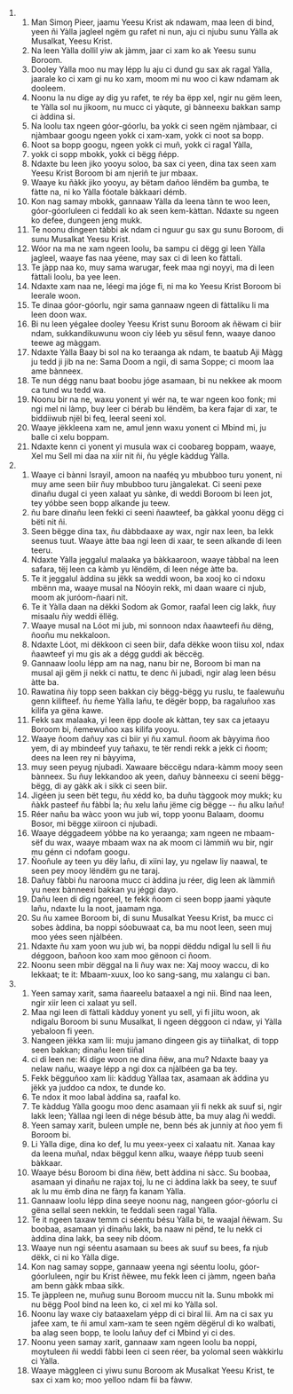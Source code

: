 <ol>
  <li>
    <ol>
      <li>Man Simoŋ Pieer, jaamu Yeesu Krist ak ndawam, maa leen di bind, yeen ñi Yàlla jagleel ngëm gu rafet ni nun, aju ci njubu sunu Yàlla ak Musalkat, Yeesu Krist.</li>
      <li>Na leen Yàlla dollil yiw ak jàmm, jaar ci xam ko ak Yeesu sunu Boroom.</li>
      <li>Dooley Yàlla moo nu may lépp lu aju ci dund gu sax ak ragal Yàlla, jaarale ko ci xam gi nu ko xam, moom mi nu woo ci kaw ndamam ak dooleem.</li>
      <li>Noonu la nu dige ay dig yu rafet, te réy ba ëpp xel, ngir nu gëm leen, te Yàlla sol nu jikoom, nu mucc ci yàqute, gi bànneexu bakkan samp ci àddina si.</li>
      <li>Na loolu tax ngeen góor-góorlu, ba yokk ci seen ngëm njàmbaar, ci njàmbaar googu ngeen yokk ci xam-xam, yokk ci noot sa bopp.</li>
      <li>Noot sa bopp googu, ngeen yokk ci muñ, yokk ci ragal Yàlla,</li>
      <li>yokk ci sopp mbokk, yokk ci bëgg ñépp.</li>
      <li>Ndaxte bu leen jiko yooyu soloo, ba sax ci yeen, dina tax seen xam Yeesu Krist Boroom bi am njeriñ te jur mbaax.</li>
      <li>Waaye ku ñàkk jiko yooyu, ay bëtam dañoo lëndëm ba gumba, te fàtte na, ni ko Yàlla fóotale bàkkaari démb.</li>
      <li>Kon nag samay mbokk, gannaaw Yàlla da leena tànn te woo leen, góor-góorluleen ci feddali ko ak seen kem-kàttan. Ndaxte su ngeen ko defee, dungeen jeng mukk.</li>
      <li>Te noonu dingeen tàbbi ak ndam ci nguur gu sax gu sunu Boroom, di sunu Musalkat Yeesu Krist.</li>
      <li>Wóor na ma ne xam ngeen loolu, ba sampu ci dëgg gi leen Yàlla jagleel, waaye fas naa yéene, may sax ci di leen ko fàttali.</li>
      <li>Te jàpp naa ko, muy sama warugar, feek maa ngi noyyi, ma di leen fàttali loolu, ba yee leen.</li>
      <li>Ndaxte xam naa ne, léegi ma jóge fi, ni ma ko Yeesu Krist Boroom bi leerale woon.</li>
      <li>Te dinaa góor-góorlu, ngir sama gannaaw ngeen di fàttaliku li ma leen doon wax.</li>
      <li>Bi nu leen yégalee dooley Yeesu Krist sunu Boroom ak ñëwam ci biir ndam, sukkandikuwunu woon ciy léeb yu sësul fenn, waaye danoo teewe ag màggam.</li>
      <li>Ndaxte Yàlla Baay bi sol na ko teraanga ak ndam, te baatub Aji Màgg ju tedd ji jib na ne: Sama Doom a ngii, di sama Soppe; ci moom laa ame bànneex.</li>
      <li>Te nun dégg nanu baat boobu jóge asamaan, bi nu nekkee ak moom ca tund wu tedd wa.</li>
      <li>Noonu bir na ne, waxu yonent yi wér na, te war ngeen koo fonk; mi ngi mel ni làmp, buy leer ci bérab bu lëndëm, ba kera fajar di xar, te biddiiwub njël bi feq, leeral seeni xol.</li>
      <li>Waaye jëkkleena xam ne, amul jenn waxu yonent ci Mbind mi, ju balle ci xelu boppam.</li>
      <li>Ndaxte kenn ci yonent yi musula wax ci coobareg boppam, waaye, Xel mu Sell mi daa na xiir nit ñi, ñu yégle kàddug Yàlla.</li>
    </ol>
  </li>
  <li>
    <ol>
      <li>Waaye ci bànni Israyil, amoon na naaféq yu mbubboo turu yonent, ni muy ame seen biir ñuy mbubboo turu jàngalekat. Ci seeni pexe dinañu dugal ci yeen xalaat yu sànke, di weddi Boroom bi leen jot, tey yóbbe seen bopp alkande ju teew.</li>
      <li>ñu bare dinañu leen fekki ci seeni ñaawteef, ba gàkkal yoonu dëgg ci bëti nit ñi.</li>
      <li>Seen bëgge dina tax, ñu dàbbdaaxe ay wax, ngir nax leen, ba lekk seenus tuut. Waaye àtte baa ngi leen di xaar, te seen alkande di leen teeru.</li>
      <li>Ndaxte Yàlla jeggalul malaaka ya bàkkaaroon, waaye tàbbal na leen safara, tëj leen ca kàmb yu lëndëm, di leen nége àtte ba.</li>
      <li>Te it jeggalul àddina su jëkk sa weddi woon, ba xooj ko ci ndoxu mbënn ma, waaye musal na Nóoyin rekk, mi daan waare ci njub, moom ak juróom-ñaari nit.</li>
      <li>Te it Yàlla daan na dëkki Sodom ak Gomor, raafal leen cig lakk, ñuy misaalu ñiy weddi ëllëg.</li>
      <li>Waaye musal na Lóot mi jub, mi sonnoon ndax ñaawteefi ñu dëng, ñooñu mu nekkaloon.</li>
      <li>Ndaxte Lóot, mi dëkkoon ci seen biir, dafa dëkke woon tiisu xol, ndax ñaawteef yi mu gis ak a dégg guddi ak bëccëg.</li>
      <li>Gannaaw loolu lépp am na nag, nanu bir ne, Boroom bi man na musal aji gëm ji nekk ci nattu, te denc ñi jubadi, ngir alag leen bésu àtte ba.</li>
      <li>Rawatina ñiy topp seen bakkan ciy bëgg-bëgg yu ruslu, te faalewuñu genn kilifteef. ñu ñeme Yàlla lañu, te dëgër bopp, ba ragaluñoo xas kilifa ya gëna kawe.</li>
      <li>Fekk sax malaaka, yi leen ëpp doole ak kàttan, tey sax ca jetaayu Boroom bi, ñemewuñoo xas kilifa yooyu.</li>
      <li>Waaye ñoom dañuy xas ci biir yi ñu xamul. ñoom ak bàyyima ñoo yem, di ay mbindeef yuy tañaxu, te tër rendi rekk a jekk ci ñoom; dees na leen rey ni bàyyima,</li>
      <li>muy seen peyug njubadi. Xawaare bëccëgu ndara-kàmm mooy seen bànneex. Su ñuy lekkandoo ak yeen, dañuy bànneexu ci seeni bëgg-bëgg, di ay gàkk ak i sikk ci seen biir.</li>
      <li>Jigéen ju seen bët tegu, ñu xédd ko, ba duñu tàggook moy mukk; ku ñàkk pasteef ñu fàbbi la; ñu xelu lañu jëme cig bëgge -- ñu alku lañu!</li>
      <li>Réer nañu ba wàcc yoon wu jub wi, topp yoonu Balaam, doomu Bosor, mi bëgge xiiroon ci njubadi.</li>
      <li>Waaye déggadeem yóbbe na ko yeraanga; xam ngeen ne mbaam-sëf du wax, waaye mbaam wax na ak moom ci làmmiñ wu bir, ngir mu génn ci ndofam googu.</li>
      <li>Ñooñule ay teen yu dëy lañu, di xiini lay, yu ngelaw liy naawal, te seen pey mooy lëndëm gu ne taraj.</li>
      <li>Dañuy fàbbi ñu naroona mucc ci àddina ju réer, dig leen ak làmmiñ yu neex bànneexi bakkan yu jéggi dayo.</li>
      <li>Dañu leen di dig ngoreel, te fekk ñoom ci seen bopp jaami yàqute lañu, ndaxte lu la noot, jaamam nga.</li>
      <li>Su ñu xamee Boroom bi, di sunu Musalkat Yeesu Krist, ba mucc ci sobes àddina, ba noppi sóobuwaat ca, ba mu noot leen, seen muj moo yées seen njàlbéen.</li>
      <li>Ndaxte ñu xam yoon wu jub wi, ba noppi dëddu ndigal lu sell li ñu déggoon, bañoon koo xam moo gënoon ci ñoom.</li>
      <li>Noonu seen mbir dëggal na li ñuy wax ne: Xaj mooy waccu, di ko lekkaat; te it: Mbaam-xuux, loo ko sang-sang, mu xalangu ci ban.</li>
    </ol>
  </li>
  <li>
    <ol>
      <li>Yeen samay xarit, sama ñaareelu bataaxel a ngi nii. Bind naa leen, ngir xiir leen ci xalaat yu sell.</li>
      <li>Maa ngi leen di fàttali kàdduy yonent yu sell, yi fi jiitu woon, ak ndigalu Boroom bi sunu Musalkat, li ngeen déggoon ci ndaw, yi Yàlla yebaloon fi yeen.</li>
      <li>Nangeen jëkka xam lii: muju jamano dingeen gis ay tiiñalkat, di topp seen bakkan; dinañu leen tiiñal</li>
      <li>ci di leen ne: Ki dige woon ne dina ñëw, ana mu? Ndaxte baay ya nelaw nañu, waaye lépp a ngi dox ca njàlbéen ga ba tey.</li>
      <li>Fekk bëgguñoo xam lii: kàddug Yàllaa tax, asamaan ak àddina yu jëkk ya juddoo ca ndox, te dunde ko.</li>
      <li>Te ndox it moo labal àddina sa, raafal ko.</li>
      <li>Te kàddug Yàlla googu moo denc asamaan yii fi nekk ak suuf si, ngir lakk leen; Yàllaa ngi leen di nége bésub àtte, ba muy alag ñi weddi.</li>
      <li>Yeen samay xarit, buleen umple ne, benn bés ak junniy at ñoo yem fi Boroom bi.</li>
      <li>Li Yàlla dige, dina ko def, lu mu yeex-yeex ci xalaatu nit. Xanaa kay da leena muñal, ndax bëggul kenn alku, waaye ñépp tuub seeni bàkkaar.</li>
      <li>Waaye bésu Boroom bi dina ñëw, bett àddina ni sàcc. Su boobaa, asamaan yi dinañu ne rajax toj, lu ne ci àddina lakk ba seey, te suuf ak lu mu ëmb dina ne fàŋŋ fa kanam Yàlla.</li>
      <li>Gannaaw loolu lépp dina seeye noonu nag, nangeen góor-góorlu ci gëna sellal seen nekkin, te feddali seen ragal Yàlla.</li>
      <li>Te it ngeen taxaw temm ci séentu bésu Yàlla bi, te waajal ñëwam. Su boobaa, asamaan yi dinañu lakk, ba naaw ni pënd, te lu nekk ci àddina dina lakk, ba seey nib dóom.</li>
      <li>Waaye nun ngi séentu asamaan su bees ak suuf su bees, fa njub dëkk, ci ni ko Yàlla dige.</li>
      <li>Kon nag samay soppe, gannaaw yeena ngi séentu loolu, góor-góorluleen, ngir bu Krist ñëwee, mu fekk leen ci jàmm, ngeen baña am benn gàkk mbaa sikk.</li>
      <li>Te jàppleen ne, muñug sunu Boroom muccu nit la. Sunu mbokk mi nu bëgg Pool bind na leen ko, ci xel mi ko Yàlla sol.</li>
      <li>Noonu lay waxe ciy bataaxelam yépp di ci biral lii. Am na ci sax yu jafee xam, te ñi amul xam-xam te seen ngëm dëgërul di ko walbati, ba alag seen bopp, te loolu lañuy def ci Mbind yi ci des.</li>
      <li>Noonu yeen samay xarit, gannaaw xam ngeen loolu ba noppi, moytuleen ñi weddi fàbbi leen ci seen réer, ba yolomal seen wàkkirlu ci Yàlla.</li>
      <li>Waaye màggleen ci yiwu sunu Boroom ak Musalkat Yeesu Krist, te sax ci xam ko; moo yelloo ndam fii ba fàww.</li>
    </ol>
  </li>
</ol>